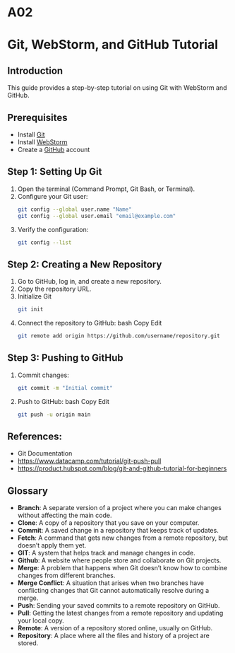 # A02
# Git, WebStorm, and GitHub Tutorial

## Introduction

This guide provides a step-by-step tutorial on using Git with WebStorm and GitHub. 

## Prerequisites

- Install [Git](https://git-scm.com/downloads)
- Install [WebStorm](https://www.jetbrains.com/webstorm/download/)
- Create a [GitHub](https://github.com/) account

## Step 1: Setting Up Git

1. Open the terminal (Command Prompt, Git Bash, or Terminal).
2. Configure your Git user:
   ```bash
   git config --global user.name "Name"
   git config --global user.email "email@example.com"
3. Verify the configuration:
   ```bash
   git config --list

## Step 2: Creating a New Repository
1. Go to GitHub, log in, and create a new repository.
2. Copy the repository URL.
3. Initialize Git
   ```bash
   git init
4. Connect the repository to GitHub: bash Copy Edit
   ```bash
   git remote add origin https://github.com/username/repository.git

## Step 3: Pushing to GitHub
1. Commit changes:
   ```bash
   git commit -m "Initial commit"
2. Push to GitHub: bash Copy Edit
   ```bash
   git push -u origin main
## References:
- Git Documentation
- https://www.datacamp.com/tutorial/git-push-pull
- https://product.hubspot.com/blog/git-and-github-tutorial-for-beginners

## Glossary

- **Branch**: A separate version of a project where you can make changes without affecting the main code.
- **Clone**: A copy of a repository that you save on your computer.
- **Commit**: A saved change in a repository that keeps track of updates.
- **Fetch**: A command that gets new changes from a remote repository, but doesn’t apply them yet.
- **GIT**: A system that helps track and manage changes in code.
- **Github**: A website where people store and collaborate on Git projects.
- **Merge**: A problem that happens when Git doesn’t know how to combine changes from different branches.
- **Merge Conflict**: A situation that arises when two branches have conflicting changes that Git cannot automatically resolve during a merge.
- **Push**: Sending your saved commits to a remote repository on GitHub.
- **Pull**: Getting the latest changes from a remote repository and updating your local copy.
- **Remote**: A version of a repository stored online, usually on GitHub.
- **Repository**: A place where all the files and history of a project are stored.

